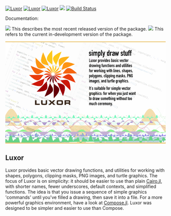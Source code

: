 <a id='Luxor-1'></a>

[![Luxor](http://pkg.julialang.org/badges/Luxor_0.4.svg)](http://pkg.julialang.org/?pkg=Luxor&ver=0.4)
[![Luxor](http://pkg.julialang.org/badges/Luxor_0.5.svg)](http://pkg.julialang.org/?pkg=Luxor&ver=0.5)
[![Luxor](http://pkg.julialang.org/badges/Luxor_0.6.svg)](http://pkg.julialang.org/?pkg=Luxor&ver=0.6)
[![][codecov-img]][codecov-url]
[![Build Status](https://travis-ci.org/JuliaGraphics/Luxor.jl.svg?branch=master)](https://travis-ci.org/JuliaGraphics/Luxor.jl)

Documentation:

[![](https://img.shields.io/badge/docs-stable-blue.svg)](https://JuliaGraphics.github.io/Luxor.jl/stable) This describes the most recent released version of the package.
[![](https://img.shields.io/badge/docs-latest-blue.svg)](https://JuliaGraphics.github.io/Luxor.jl/latest) This refers to the current in-development version of the package.

![](docs/src/assets/figures/luxor-big-logo.png)

## Luxor

Luxor provides basic vector drawing functions, and utilities for working with shapes, polygons, clipping masks, PNG images, and turtle graphics. The focus of Luxor is on simplicity: it should be easier to use than plain  [Cairo.jl](https://github.com/JuliaLang/Cairo.jl), with shorter names, fewer underscores, default contexts, and simplified functions. The idea is that you issue a sequence of simple graphics 'commands' until you've filled a drawing, then save it into a file. For a more powerful graphics environment, have a look at [Compose.jl](https://github.com/dcjones/Compose.jl). Luxor was designed to be simpler and easier to use than Compose.

[codecov-img]: https://codecov.io/gh/JuliaGraphics/Luxor.jl/branch/master/graph/badge.svg
[codecov-url]: https://codecov.io/gh/JuliaGraphics/Luxor.jl
